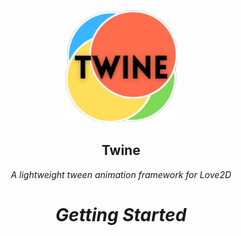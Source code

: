 <p align="center">
  <img src="./assets/logo.png" alt="Twine logo" width="180"/>
</p>

<h2 align="center">Twine</h1>
<p align="center"><em>A lightweight tween animation framework for Love2D</em></p>

<h1 align="center"><em>Getting Started</em></p>
